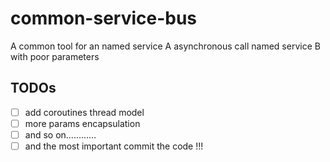 # common-service-bus
A common tool for an named service A asynchronous call named service B with poor parameters

## TODOs
- [ ] add coroutines thread model
- [ ] more params encapsulation
- [ ] and so on…………
- [ ] and the most important commit the code !!!
